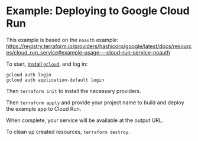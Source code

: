 # Example: Deploying to Google Cloud Run

This example is based on the `noauth` example: https://registry.terraform.io/providers/hashicorp/google/latest/docs/resources/cloud_run_service#example-usage---cloud-run-service-noauth

To start, [install `gcloud`](https://cloud.google.com/sdk/docs/install/), and log in:

```
gcloud auth login
gcloud auth application-default login
```

Then `terraform init` to install the necessary providers.

Then `terraform apply` and provide your project name to build and deploy the example app to Cloud Run.

When complete, your service will be available at the output URL.

To clean up created resources, `terraform destroy`.
